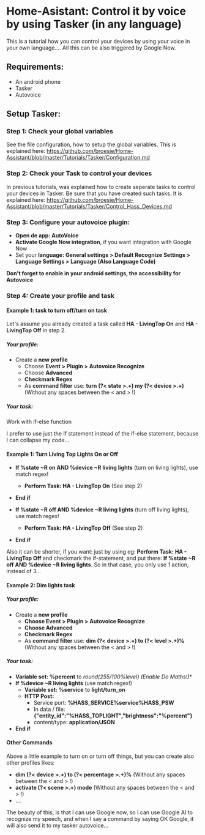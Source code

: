 # Home-Asistant: Control it by voice by using Tasker (in any language)

This is a tutorial how you can control your devices by using your voice in your own language....
All this can be also triggered by Google Now.

## Requirements:
- An android phone
- Tasker
- Autovoice

## Setup Tasker:

### Step 1: Check your global variables

See the file configuration, how to setup the global variables. This is explained here: https://github.com/broesie/Home-Assistant/blob/master/Tutorials/Tasker/Configuration.md

### Step 2: Check your Task to control your devices
In previous tutorials, was explained how to create seperate tasks to control your devices in Tasker.
Be sure that you have created such tasks. It is explained here: https://github.com/broesie/Home-Assistant/blob/master/Tutorials/Tasker/Control_Hass_Devices.md

### Step 3: Configure your autovoice plugin:

- **Open de app: AutoVoice**
- **Activate Google Now integration**, if you want integration with Google Now
- Set your **language: General settings > Default Recognize Settings > Language Settings > Language (Also Language Code)**

**Don't forget to enable in your android settings, the accessibility for Autovoice**

### Step 4: Create your profile and task

#### Example 1: task to turn off/turn on task 

Let's assume you already created a task called **HA - LivingTop On** and **HA - LivingTop Off** in step 2.

##### Your profile:

- Create a **new profile**
  - Choose **Event > Plugin > Autovoice Recognize**
  - Choose **Advanced**
  - **Checkmark Regex**
  - As **command filter** use: **turn (?< state >.+) my (?< device >.+)** (Without any spaces between the < and > !)

##### Your task:

Work with if-else function

I prefer to use just the If statement instead of the if-else statement, because I can collapse my code...

#### Example 1: Turn Living Top Lights On or Off

- **If %state ~R on AND %device ~R living lights** (turn on living lights), use match regex!
  - **Perform Task: HA - LivingTop On** (See step 2)
- **End if**

- **If %state ~R off AND %device ~R living lights** (turn off living lights), use match regex!
  - **Perform Task: HA - LivingTop Off** (See step 2)
- **End if**

Also it can be shorter, if you want: just by using eg: **Perform Task: HA - LivingTop Off** and checkmark the if-statement, and put there: **If %state ~R off AND %device ~R living lights**. So in that case, you only use 1 action, instead of 3...

#### Example 2: Dim lights task

##### Your profile:

- Create a **new profile**
  - **Choose Event > Plugin > Autovoice Recognize**
  - **Choose Advanced**
  - **Checkmark Regex**
  - As **command filter** use: **dim (?< device >.+) to (?< level >.+)%** (Without any spaces between the < and > !)

##### Your task:

- **Variable set: %percent** to **round(255/100*%level) (Enable Do Maths!)**
- **If %device ~R living lights** (use match regex!)
  - **Variable set: %service** to **light/turn_on**
  - **HTTP Post:**
    - Service port: **%HASS_SERVICE%service%HASS_PSW**
    - In data / file: **{"entity_id":"%HASS_TOPLIGHT","brightness":"%percent"}**
    - content/type: **application/JSON**
- **End if**

#### Other Commands

Above a little example to turn on or turn off things, but you can create also other profiles likes:

- **dim (?< device >.+) to (?< percentage >.+)%** (Without any spaces between the < and > !)
- **activate (?< scene >.+) mode** (Without any spaces between the < and > !)
- ....

The beauty of this, is that I can use Google now, so I can use Google AI to recognize my speech, and when I say a command by saying OK Google, it will also send it to my tasker autovoice...
